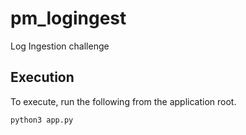 # pm_logingest
Log Ingestion challenge

## Execution

To execute, run the following from the application root.

```
python3 app.py
```
